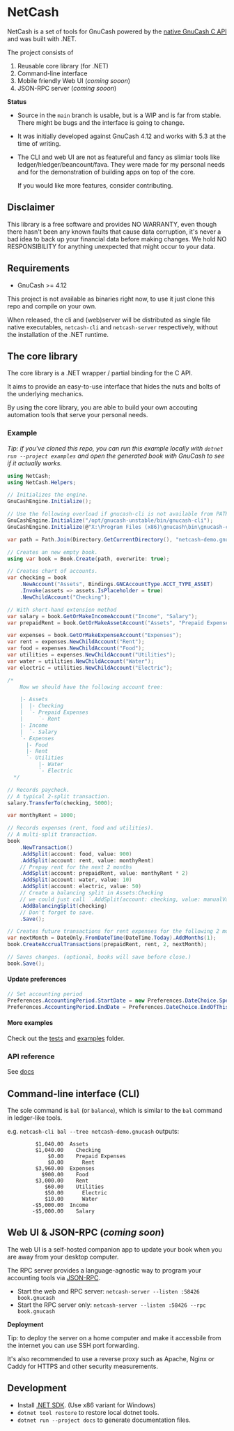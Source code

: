 # NetCash

NetCash is a set of tools for GnuCash powered by the [native GnuCash C API](https://wiki.gnucash.org/wiki/Using_the_API) and was built with .NET.

The project consists of

1. Reusable core library (for .NET)
2. Command-line interface
3. Mobile friendly Web UI (_coming sooon_)
4. JSON-RPC server (_coming sooon_)

**Status**

- Source in the `main` branch is usable, but is a WIP and is far from
  stable. There might be bugs and the interface is going to change.

- It was initially developed against GnuCash 4.12 and works with 5.3
  at the time of writing.

- The CLI and web UI are not as featureful and fancy as slimiar tools
  like ledger/hledger/beancount/fava. They were made for my personal
  needs and for the demonstration of building apps on top of the core.
  
  If you would like more features, consider contributing.

## Disclaimer

This library is a free software and provides NO WARRANTY, even though
there hasn't been any known faults that cause data corruption, it's
never a bad idea to back up your financial data before making
changes. We hold NO RESPONSIBILITY for anything unexpected that
might occur to your data.

## Requirements

- GnuCash >= 4.12

This project is not available as binaries right now, to use it just clone
this repo and compile on your own.

When released, the cli and (web)server will be distributed as single file
native executables, `netcash-cli` and `netcash-server`
respectively, without the installation of the .NET runtime.

## The core library

The core library is a .NET wrapper / partial binding for the C API.

It aims to provide an easy-to-use interface that hides the nuts and
bolts of the underlying mechanics.

By using the core library, you are able to build your own accouting
automation tools that serve your personal needs.

### Example

_Tip: if you've cloned this repo, you can run this example locally with `dotnet run --project examples`
and open the generated book with GnuCash to see if it actually works._

```csharp
using NetCash;
using NetCash.Helpers;

// Initializes the engine.
GnuCashEngine.Initialize();

// Use the following overload if gnucash-cli is not available from PATH.
GnuCashEngine.Initialize("/opt/gnucash-unstable/bin/gnucash-cli");
GnuCashEngine.Initialize(@"X:\Program Files (x86)\gnucash\bin\gnucash-cli.exe");

var path = Path.Join(Directory.GetCurrentDirectory(), "netcash-demo.gnucash");

// Creates an new empty book.
using var book = Book.Create(path, overwrite: true);

// Creates chart of accounts.
var checking = book
    .NewAccount("Assets", Bindings.GNCAccountType.ACCT_TYPE_ASSET)
    .Invoke(assets => assets.IsPlaceholder = true)
    .NewChildAccount("Checking");

// With short-hand extension method
var salary = book.GetOrMakeIncomeAccount("Income", "Salary");
var prepaidRent = book.GetOrMakeAssetAccount("Assets", "Prepaid Expenses", "Rent");

var expenses = book.GetOrMakeExpenseAccount("Expenses");
var rent = expenses.NewChildAccount("Rent");
var food = expenses.NewChildAccount("Food");
var utilities = expenses.NewChildAccount("Utilities");
var water = utilities.NewChildAccount("Water");
var electric = utilities.NewChildAccount("Electric");

/*
    Now we should have the following account tree:

    |- Assets
    |  |- Checking
    |  `- Prepaid Expenses
    |     `- Rent
    |- Income
    |  `- Salary
    `- Expenses
      |- Food
      |- Rent
      `- Utilities
          |- Water
          `- Electric
  */

// Records paycheck.
// A typical 2-split transaction.
salary.TransferTo(checking, 5000);

var monthyRent = 1000;

// Records expenses (rent, food and utilities).
// A multi-split transaction.
book
    .NewTransaction()
    .AddSplit(account: food, value: 900)
    .AddSplit(account: rent, value: monthyRent)
    // Prepay rent for the next 2 months
    .AddSplit(account: prepaidRent, value: monthyRent * 2)
    .AddSplit(account: water, value: 10)
    .AddSplit(account: electric, value: 50)
    // Create a balancing split in Assets:Checking
    // we could just call `.AddSplit(account: checking, value: manualValue)` instead
    .AddBalancingSplit(checking)
    // Don't forget to save.
    .Save();

// Creates future transactions for rent expenses for the following 2 months.
var nextMonth = DateOnly.FromDateTime(DateTime.Today).AddMonths(1);
book.CreateAccrualTransactions(prepaidRent, rent, 2, nextMonth);

// Saves changes. (optional, books will save before close.)
book.Save();
```

#### Update preferences

```csharp
// Set accounting period
Preferences.AccountingPeriod.StartDate = new Preferences.DateChoice.Specific(DateOnly.Parse("2022/11/23"));
Preferences.AccountingPeriod.EndDate = Preferences.DateChoice.EndOfThisYear;
```

#### More examples

Check out the [tests](./tests) and [examples](./examples) folder.

### API reference

See [docs](./docs/netcash.md)

## Command-line interface (CLI)

The sole command is `bal` (or `balance`), which is similar to the `bal` command in ledger-like tools.

e.g. `netcash-cli bal --tree netcash-demo.gnucash` outputs:

             $1,040.00  Assets
             $1,040.00    Checking
                 $0.00    Prepaid Expenses
                 $0.00      Rent
             $3,960.00  Expenses
               $900.00    Food
             $3,000.00    Rent
                $60.00    Utilities
                $50.00      Electric
                $10.00      Water
            -$5,000.00  Income
            -$5,000.00    Salary

## Web UI & JSON-RPC (_coming soon_)

The web UI is a self-hosted companion app to update your book when you are away from your desktop computer.

The RPC server provides a language-agnostic way to program your
accounting tools via [JSON-RPC](https://www.jsonrpc.org/specification).

- Start the web and RPC server: `netcash-server --listen :58426 book.gnucash`
- Start the RPC server only: `netcash-server --listen :58426 --rpc book.gnucash`

**Deployment**

Tip: to deploy the server on a home computer and make it accessbile from
the internet you can use SSH port forwarding.

It's also recommended to use a reverse proxy such as Apache, Nginx or
Caddy for HTTPS and other security measurements.

## Development

- Install [.NET SDK](https://get.dot.net). (Use x86 variant for Windows)
- `dotnet tool restore` to restore local dotnet tools.
- `dotnet run --project docs` to generate documentation files.

